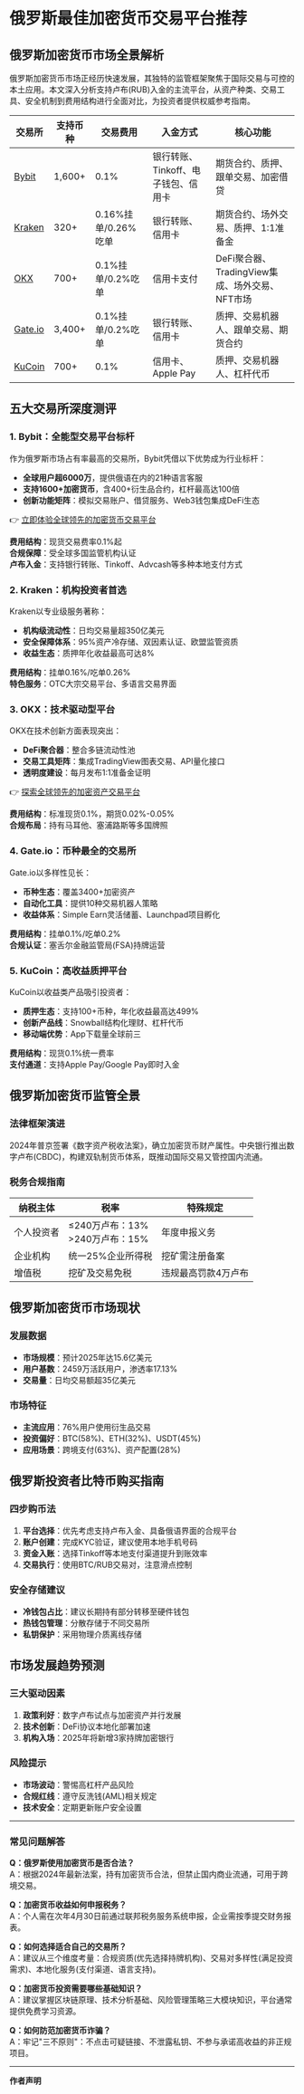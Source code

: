 # 俄罗斯最佳加密货币交易平台推荐

## 俄罗斯加密货币市场全景解析

俄罗斯加密货币市场正经历快速发展，其独特的监管框架聚焦于国际交易与可控的本土应用。本文深入分析支持卢布(RUB)入金的主流平台，从资产种类、交易工具、安全机制到费用结构进行全面对比，为投资者提供权威参考指南。

| 交易所 | 支持币种 | 交易费用 | 入金方式 | 核心功能 |
| --- | --- | --- | --- | --- |
| [Bybit](https://partner.bybit.com/b/Datawallet) | 1,600+ | 0.1% | 银行转账、Tinkoff、电子钱包、信用卡 | 期货合约、质押、跟单交易、加密借贷 |
| [Kraken](https://bit.ly/Kraken_Datawallet) | 320+ | 0.16%挂单/0.26%吃单 | 银行转账、信用卡 | 期货合约、场外交易、质押、1:1准备金 |
| [OKX](https://bit.ly/okx_welcomejoin/DATAWALLET) | 700+ | 0.1%挂单/0.2%吃单 | 信用卡支付 | DeFi聚合器、TradingView集成、场外交易、NFT市场 |
| [Gate.io](https://www.gate.io/ref/2975684) | 3,400+ | 0.1%挂单/0.2%吃单 | 银行转账、信用卡 | 质押、交易机器人、跟单交易、期货合约 |
| [KuCoin](https://bit.ly/Datawallet_KuCoin) | 700+ | 0.1% | 信用卡、Apple Pay | 质押、交易机器人、杠杆代币 |

## 五大交易所深度测评

### 1. Bybit：全能型交易平台标杆
作为俄罗斯市场占有率最高的交易所，Bybit凭借以下优势成为行业标杆：
- **全球用户超6000万**，提供俄语在内的21种语言客服
- **支持1600+加密货币**，含400+衍生品合约，杠杆最高达100倍
- **创新功能矩阵**：模拟交易账户、借贷服务、Web3钱包集成DeFi生态

👉 [立即体验全球领先的加密货币交易平台](https://bit.ly/okx_welcome)

**费用结构**：现货交易费率0.1%起  
**合规保障**：受全球多国监管机构认证  
**卢布入金**：支持银行转账、Tinkoff、Advcash等多种本地支付方式

### 2. Kraken：机构投资者首选
Kraken以专业级服务著称：
- **机构级流动性**：日均交易量超350亿美元
- **安全保障体系**：95%资产冷存储、双因素认证、欧盟监管资质
- **收益生态**：质押年化收益最高可达8%

**费用结构**：挂单0.16%/吃单0.26%  
**特色服务**：OTC大宗交易平台、多语言交易界面

### 3. OKX：技术驱动型平台
OKX在技术创新方面表现突出：
- **DeFi聚合器**：整合多链流动性池
- **交易工具矩阵**：集成TradingView图表交易、API量化接口
- **透明度建设**：每月发布1:1准备金证明

👉 [探索全球领先的加密资产交易平台](https://bit.ly/okx_welcome)

**费用结构**：标准现货0.1%，期货0.02%-0.05%  
**合规布局**：持有马耳他、塞浦路斯等多国牌照

### 4. Gate.io：币种最全的交易所
Gate.io以多样性见长：
- **币种生态**：覆盖3400+加密资产
- **自动化工具**：提供10种交易机器人策略
- **收益体系**：Simple Earn灵活储蓄、Launchpad项目孵化

**费用结构**：挂单0.1%/吃单0.2%  
**合规认证**：塞舌尔金融监管局(FSA)持牌运营

### 5. KuCoin：高收益质押平台
KuCoin以收益类产品吸引投资者：
- **质押生态**：支持100+币种，年化收益最高达499%
- **创新产品线**：Snowball结构化理财、杠杆代币
- **移动端优势**：App下载量全球前三

**费用结构**：现货0.1%统一费率  
**支付通道**：支持Apple Pay/Google Pay即时入金

## 俄罗斯加密货币监管全景

### 法律框架演进
2024年普京签署《数字资产税收法案》，确立加密货币财产属性。中央银行推出数字卢布(CBDC)，构建双轨制货币体系，既推动国际交易又管控国内流通。

### 税务合规指南
| 纳税主体 | 税率 | 特殊规定 |
| --- | --- | --- |
| 个人投资者 | ≤240万卢布：13%<br>>240万卢布：15% | 年度申报义务 |
| 企业机构 | 统一25%企业所得税 | 挖矿需注册备案 |
| 增值税 | 挖矿及交易免税 | 违规最高罚款4万卢布 |

## 俄罗斯加密货币市场现状

### 发展数据
- **市场规模**：预计2025年达15.6亿美元
- **用户基数**：2459万活跃用户，渗透率17.13%
- **交易量**：日均交易额超35亿美元

### 市场特征
- **主流应用**：76%用户使用衍生品交易
- **投资偏好**：BTC(58%)、ETH(32%)、USDT(45%)
- **应用场景**：跨境支付(63%)、资产配置(28%)

## 俄罗斯投资者比特币购买指南

### 四步购币法
1. **平台选择**：优先考虑支持卢布入金、具备俄语界面的合规平台
2. **账户创建**：完成KYC验证，建议使用本地手机号码
3. **资金入账**：选择Tinkoff等本地支付渠道提升到账效率
4. **交易执行**：使用BTC/RUB交易对，注意滑点控制

### 安全存储建议
- **冷钱包占比**：建议长期持有部分转移至硬件钱包
- **热钱包管理**：分散存储于不同交易所
- **私钥保护**：采用物理介质离线存储

## 市场发展趋势预测

### 三大驱动因素
1. **政策利好**：数字卢布试点与加密资产并行发展
2. **技术创新**：DeFi协议本地化部署加速
3. **机构入场**：2025年将新增3家持牌加密银行

### 风险提示
- **市场波动**：警惕高杠杆产品风险
- **合规红线**：遵守反洗钱(AML)相关规定
- **技术安全**：定期更新账户安全设置

---

### 常见问题解答

**Q：俄罗斯使用加密货币是否合法？**  
A：根据2024年最新法案，持有加密货币合法，但禁止国内商业流通，可用于跨境交易。

**Q：加密货币收益如何申报税务？**  
A：个人需在次年4月30日前通过联邦税务服务系统申报，企业需按季提交财务报表。

**Q：如何选择适合自己的交易所？**  
A：建议从三个维度考量：合规资质(优先选择持牌机构)、交易对多样性(满足投资需求)、本地化服务(支付渠道、语言支持)。

**Q：加密货币投资需要哪些基础知识？**  
A：建议掌握区块链原理、技术分析基础、风险管理策略三大模块知识，平台通常提供免费学习资源。

**Q：如何防范加密货币诈骗？**  
A：牢记"三不原则"：不点击可疑链接、不泄露私钥、不参与承诺高收益的非正规项目。

---

**作者声明**  